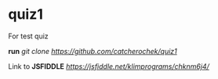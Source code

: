 # quiz1

For test quiz

**run** *git clone https://github.com/catcherochek/quiz1* 

Link to **JSFIDDLE** *https://jsfiddle.net/klimprograms/chknm6j4/*
